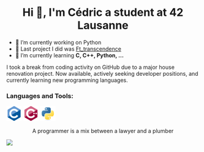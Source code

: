 <h1 align="center">Hi 👋, I'm Cédric a student at 42 Lausanne</h1>

- 🔭 I’m currently working on Python
- 🤝 Last project I did was [Ft_transcendence](https://github.com/CMY42/Ft_transcendance)
- 🌱 I’m currently learning **C, C++, Python, ...**

I took a break from coding activity on GitHub due to a major house renovation project. Now available, actively seeking developer positions, and currently learning new programming languages.


</div><h3 align="left">Languages and Tools:</h3>
<p align="left">
<img src="https://raw.githubusercontent.com/teamedwardforever/Readme-Generator/71f25dd8b98329b168142a6b782a107b75eab178/svg/Skills/Languages/c-original.svg" alt="C" width="40" height="40"/>
<img src="https://raw.githubusercontent.com/teamedwardforever/Readme-Generator/71f25dd8b98329b168142a6b782a107b75eab178/svg/Skills/Languages/cplusplus-original.svg" alt="CPP" width="40" height="40"/>
<img src="https://raw.githubusercontent.com/teamedwardforever/Readme-Generator/71f25dd8b98329b168142a6b782a107b75eab178/svg/Skills/Languages/python-original.svg" alt="CPP" width="40" height="40"/>
</p>
  

<div align="center">
  <p>A programmer is a mix between a lawyer and a plumber</p>
</div>

<img src="https://raw.githubusercontent.com/Trilokia/Trilokia/379277808c61ef204768a61bbc5d25bc7798ccf1/bottom_header.svg" />
